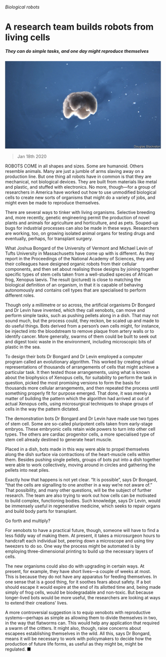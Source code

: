 ###### Biological robots

# A research team builds robots from living cells 

##### They can do simple tasks, and one day might reproduce themselves 

![image](images/20200118_STP004_0.jpg) 

> Jan 18th 2020 

ROBOTS COME in all shapes and sizes. Some are humanoid. Others resemble animals. Many are just a jumble of arms slaving away on a production line. But one thing all robots have in common is that they are mechanical, not biological devices. They are built from materials like metal and plastic, and stuffed with electronics. No more, though—for a group of researchers in America have worked out how to use unmodified biological cells to create new sorts of organisms that might do a variety of jobs, and might even be made to reproduce themselves.

There are several ways to tinker with living organisms. Selective breeding and, more recently, genetic engineering permit the production of novel plants and animals for agriculture and horticulture, and as pets. Souped-up bugs for industrial processes can also be made in these ways. Researchers are working, too, on growing isolated animal organs for testing drugs and eventually, perhaps, for transplant surgery.


What Joshua Bongard of the University of Vermont and Michael Levin of Tufts University in Massachusetts have come up with is different. As they report in the Proceedings of the National Academy of Sciences, they and their colleagues have designed organic robots from their cellular components, and then set about realising those designs by joining together specific types of stem cells taken from a well-studied species of African frog, Xenopus laevis. The result (pictured) is close to matching the biological definition of an organism, in that it is capable of behaving autonomously and contains cell types that are specialised to perform different roles.

Though only a millimetre or so across, the artificial organisms Dr Bongard and Dr Levin have invented, which they call xenobots, can move and perform simple tasks, such as pushing pellets along in a dish. That may not sound much, but the process could, they reckon, be scaled up and made to do useful things. Bots derived from a person’s own cells might, for instance, be injected into the bloodstream to remove plaque from artery walls or to identify cancer. More generally, swarms of them could be built to seek out and digest toxic waste in the environment, including microscopic bits of plastic in the sea.

To design their bots Dr Bongard and Dr Levin employed a computer program called an evolutionary algorithm. This worked by creating virtual representations of thousands of arrangements of cells that might achieve a particular task. It then tested those arrangements, using what is known about the biophysics of Xenopus cells, for suitability to perform the task in question, picked the most promising versions to form the basis for thousands more cellular arrangements, and then repeated the process until something properly fit for purpose emerged. That done, it was merely a matter of building the pattern which the algorithm had arrived at out of actual Xenopus cells, using microsurgical techniques to shape groups of cells in the way the pattern dictated.

The demonstration bots Dr Bongard and Dr Levin have made use two types of stem cell. Some are so-called pluripotent cells taken from early-stage embryos. These embryonic cells retain wide powers to turn into other cell types. The others are cardiac progenitor cells, a more specialised type of stem cell already destined to generate heart muscle.

Placed in a dish, bots made in this way were able to propel themselves along the dish surface via contractions of the heart-muscle cells within them. Besides pushing single pellets, groups of bots put into a dish together were able to work collectively, moving around in circles and gathering the pellets into neat piles.

Exactly how that happens is not yet clear. “It is possible”, says Dr Bongard, “that the cells are signalling to one another in a way we’re not aware of.” That possibility, and many other questions, will be the subject of further research. The team are also trying to work out how cells can be motivated to build complex, functioning bodies. Such knowledge, says Dr Levin, would be immensely useful in regenerative medicine, which seeks to repair organs and build body parts for transplant.

Go forth and multiply?

For xenobots to have a practical future, though, someone will have to find a less fiddly way of making them. At present, it takes a microsurgeon hours to handcraft each individual bot, peering down a microscope and using tiny tweezers to do so. One way the process might be automated is by employing three-dimensional printing to build up the necessary layers of cells.

The new organisms could also do with upgrading in certain ways. At present, for example, they have short lives—a couple of weeks at most. This is because they do not have any apparatus for feeding themselves. In one sense that is a good thing, for it soothes fears about safety. If a bot should escape it would expire at the end of its allotted time and, being made simply of frog cells, would be biodegradable and non-toxic. But because longer-lived bots would be more useful, the researchers are looking at ways to extend their creations’ lives.

A more controversial suggestion is to equip xenobots with reproductive systems—perhaps as simple as allowing them to divide themselves in two, in the way that flatworms can. This would help any application that required a swarm of the critters. It might also, though, raise concerns about escapees establishing themselves in the wild. All this, says Dr Bongard, means it will be necessary to work with policymakers to decide how the production of future life forms, as useful as they might be, might be regulated. ■

